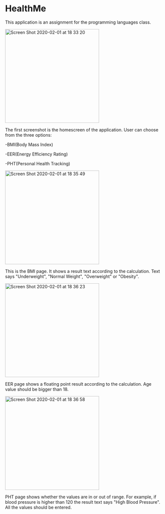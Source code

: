 # HealthMe
This application is an assignment for the programming languages class.

<img width="305" alt="Screen Shot 2020-02-01 at 18 33 20" src="https://user-images.githubusercontent.com/25563367/73594711-f8e1b400-4521-11ea-94ab-75da655b2dc9.png">

The first screenshot is the homescreen of the application. 
User can choose from the three options:

-BMI(Body Mass Index)

-EER(Energy Efficiency Rating)

-PHT(Personal Health Tracking)

<img width="305" alt="Screen Shot 2020-02-01 at 18 35 49" src="https://user-images.githubusercontent.com/25563367/73594712-faab7780-4521-11ea-94f4-606c9f04e482.png">

This is the BMI page. It shows a result text according to the calculation. Text says "Underweight", "Normal Weight", "Overweight" or "Obesity".

<img width="305" alt="Screen Shot 2020-02-01 at 18 36 23" src="https://user-images.githubusercontent.com/25563367/73594715-fe3efe80-4521-11ea-80ae-9166b69eca17.png">  

EER page shows a floating point result according to the calculation. Age value should be bigger than 18.

<img width="305" alt="Screen Shot 2020-02-01 at 18 36 58" src="https://user-images.githubusercontent.com/25563367/73594718-039c4900-4522-11ea-802a-bdcaa4442a3d.png">

PHT page shows whether the values are in or out of range. For example, if blood pressure is higher than 120 the result text says "High Blood Pressure". All the values should be entered.
